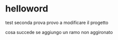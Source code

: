 # helloword
test
seconda prova
provo a modificare il progetto

 cosa succede se aggiungo un ramo non aggironato
 
